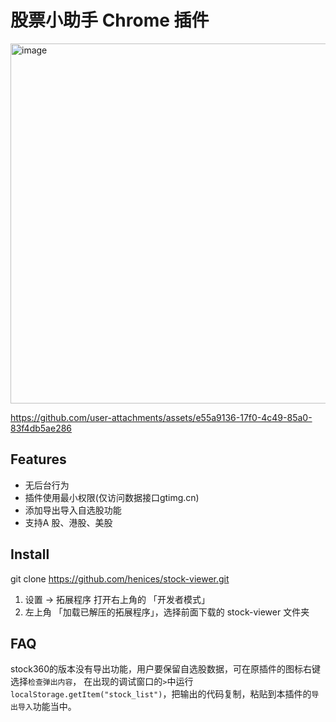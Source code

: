 # 股票小助手 Chrome 插件

<img width="576" alt="image" src="https://github.com/user-attachments/assets/2ee4d7ea-a49c-43d7-9e1f-4e48a25552c6">

https://github.com/user-attachments/assets/e55a9136-17f0-4c49-85a0-83f4db5ae286


## Features

* 无后台行为
* 插件使用最小权限(仅访问数据接口gtimg.cn) 
* 添加导出导入自选股功能
* 支持A 股、港股、美股

## Install

git clone https://github.com/henices/stock-viewer.git

1. 设置 -> 拓展程序 打开右上角的 「开发者模式」
2. 左上角 「加载已解压的拓展程序」，选择前面下载的 stock-viewer 文件夹

## FAQ

stock360的版本没有导出功能，用户要保留自选股数据，可在原插件的图标右键选择`检查弹出内容`，
在出现的调试窗口的`>`中运行`localStorage.getItem("stock_list")`，把输出的代码复制，粘贴到本插件的`导出导入`功能当中。
